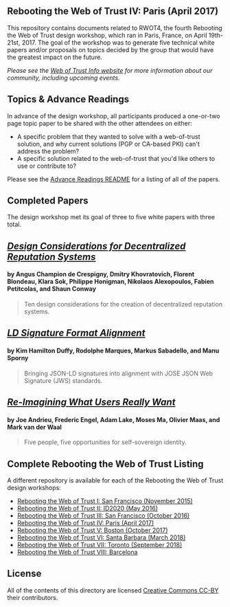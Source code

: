 ## Rebooting the Web of Trust IV: Paris (April 2017)

This repository contains documents related to RWOT4, the fourth Rebooting the Web of Trust design workshop, which ran in Paris, France, on April 19th-21st, 2017. The goal of the workshop was to generate five technical white papers and/or proposals on topics decided by the group that would have the greatest impact on the future.

_Please see the [Web of Trust Info website](http://www.weboftrust.info/) for more information about our community, including upcoming events._

##  Topics & Advance Readings

In advance of the design workshop, all participants produced a one-or-two page topic paper to be shared with the other attendees on either:

* A specific problem that they wanted to solve with a web-of-trust solution, and why current solutions (PGP or CA-based PKI) can't address the problem?
*  A specific solution related to the web-of-trust that you'd like others to use or contribute to?

Please see the [Advance Readings README](topics-and-advance-readings/README.md) for a listing of all of the papers.

## Completed Papers

The design workshop met its goal of three to five white papers with three total.

## [*Design Considerations for Decentralized Reputation Systems*](final-documents/reputation-design.pdf)
#### by Angus Champion de Crespigny, Dmitry Khovratovich, Florent Blondeau, Klara Sok, Philippe Honigman, Nikolaos Alexopoulos, Fabien Petitcolas, and Shaun Conway

> Ten design considerations for the creation of decentralized reputation systems.

## [*LD Signature Format Alignment*](final-documents/ld-signatures.pdf)
#### by Kim Hamilton Duffy, Rodolphe Marques, Markus Sabadello, and Manu Sporny

> Bringing JSON-LD signatures into alignment with JOSE JSON Web Signature (JWS) standards.

## [*Re-Imagining What Users Really Want*](final-documents/what-users-really-want.pdf)
#### by Joe Andrieu, Frederic Engel, Adam Lake, Moses Ma, Olivier Maas, and Mark van der Waal

> Five people, five opportunities for self-sovereign identity.

## Complete Rebooting the Web of Trust Listing

A different repository is available for each of the Rebooting the Web of Trust design workshops:

* [Rebooting the Web of Trust I: San Francisco (November 2015)](..//rwot1/)
* [Rebooting the Web of Trust II: ID2020 (May 2016)](../rwot2)
* [Rebooting the Web of Trust III: San Francisco (October 2016)](../rwot3)
* [Rebooting the Web of Trust IV: Paris (April 2017)](../rwot4)
* [Rebooting the Web of Trust V: Boston (October 2017)](../rwot5)
* [Rebooting the Web of Trust VI: Santa Barbara (March 2018)](../rwot5)
* [Rebooting the Web of Trust VII: Toronto (September 2018)](../rwot7)
* [Rebooting the Web of Trust VIII: Barcelona](../rwot8)

## License

All of the contents of this directory are licensed [Creative Commons CC-BY](../rwot1/final-documents/LICENSE-CC-BY-4.0.md) their contributors.

